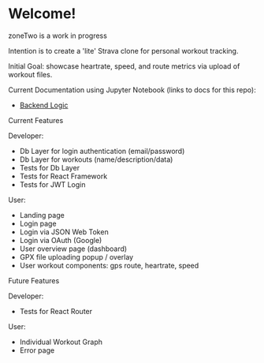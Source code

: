 # Welcome!

zoneTwo is a work in progress

Intention is to create a 'lite' Strava clone for personal workout tracking.

Initial Goal: showcase heartrate, speed, and route metrics via upload of workout files.

Current Documentation using Jupyter Notebook (links to docs for this repo):

<ul>
  <li>
    <a href='https://github.com/jayflan/docs/blob/main/zoneTwo/backendGpx.ipynb'>Backend Logic</a>
  </li>
</ul>


Current Features

Developer:

- Db Layer for login authentication (email/password)
- Db Layer for workouts (name/description/data)
- Tests for Db Layer
- Tests for React Framework
- Tests for JWT Login

User:

- Landing page
- Login page
- Login via JSON Web Token
- Login via OAuth (Google)
- User overview page (dashboard)
- GPX file uploading popup / overlay
- User workout components: gps route, heartrate, speed

Future Features

Developer:

- Tests for React Router

User:
- Individual Workout Graph
- Error page

